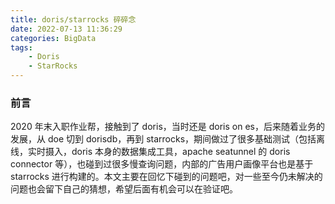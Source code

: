 ```yaml
---
title: doris/starrocks 碎碎念
date: 2022-07-13 11:36:29
categories: BigData
tags: 
	- Doris
  	- StarRocks 
---
```


### 前言
2020 年末入职作业帮，接触到了 doris，当时还是 doris on es，后来随着业务的发展，从 doe 切到 dorisdb，再到 starrocks，期间做过了很多基础测试（包括离线，实时摄入，doris 本身的数据集成工具，apache seatunnel 的 doris connector 等），也碰到过很多慢查询问题，内部的广告用户画像平台也是基于 starrocks 进行构建的。本文主要在回忆下碰到的问题吧，对一些至今仍未解决的问题也会留下自己的猜想，希望后面有机会可以在验证吧。

<!--more-->
